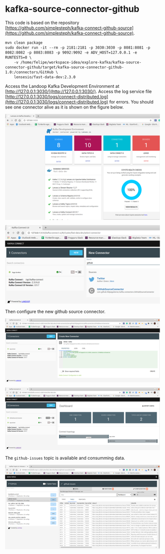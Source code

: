 # kafka-source-connector-github

This code is based on the repository [https://github.com/simplesteph/kafka-connect-github-source](https://github.com/simplesteph/kafka-connect-github-source).



```
mvn clean package
sudo docker run -it --rm -p 2181:2181 -p 3030:3030 -p 8081:8081 -p 8082:8082 -p 8083:8083 -p 9092:9092 -e ADV_HOST=127.0.0.1 -e RUNTESTS=0 \
    -v /home/felipe/workspace-idea/explore-kafka/kafka-source-connector-github/target/kafka-source-connector-github-1.0:/connectors/GitHub \
    lensesio/fast-data-dev:2.3.0
```

Access the Landoop Kafka Development Environment at [http://127.0.0.1:3030/](http://127.0.0.1:3030/). Access the log service file [http://127.0.0.1:3030/logs/connect-distributed.log](http://127.0.0.1:3030/logs/connect-distributed.log) for errors. You should see one connector alive as it is shown on the figure below.


![Kafka Development Environment](figures/connector-alive.png)

![GitHubSourceConnector available](figures/github-source-connector.png)

Then configure the new github source connector.

![new github source connector configuration](figures/new-github-connector-kubernetes.png)

![new github source connector created](figures/new-github-connector-kubernetes-created.png)

The `github-issues` topic is available and consumming data.

![GitHub issues topic available](figures/github-issues-topic.png)



